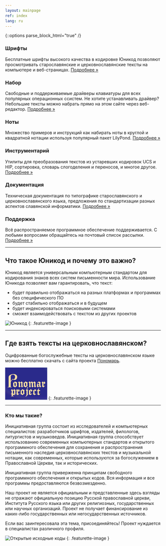 ```yaml
---
layout: mainpage
ref: index
lang: ru
---
```

{::options parse_block_html="true" /}

<div class="row"><div class="col-md-4">

### Шрифты

Бесплатные шрифты высокого качества в кодировке Юникод позволяют просмотривать старославянские и 
церковнославянские тексты на компьютере и веб-страницах.
[Подробнее »](/ru/fonts.html)

</div><div class="col-md-4">

### Набор

Свободные и поддерживаемые драйверы клавиатуры для всех популярных операционных ссистем. 
Не хотите устанавливать драйвер? Небольшие тексты можно набрать прямо на этом сайте через веб-редактор.
[Подробнее »](/ru/keyboard.html)

</div><div class="col-md-4">
    
### Ноты

Множество примеров и инструкций как набирать ноты в круглой и квадратной нотации используя популярный пакет LilyPond.
[Подробнее »](/ru/music.html)

</div></div>
<div class="row"><div class="col-md-4">

### Инструментарий

Утилиты для преобразования текстов из устаревших кодировок UCS и HIP, сортировка, словарь слогоделения и
переносов, и многое другое.
[Подробнее »](/ru/tools.html)

</div><div class="col-md-4">

### Документация

Техническая документация по типографике старославянского и церковнославянского языка, предложения по
стандартизации разных аспектов славянской информатики.
[Подробнее »](/ru/dox.html)

</div><div class="col-md-4">

### Поддержка

Всё распространяемое программное обеспечение поддерживается. С любыми вопросами обращайтесь на почтовый список рассылки.
[Подробнее »](http://ponomar.net/mailman/listinfo/sci-users_ponomar.net)

</div></div>

<!-- Featurette -->
<hr class="featurette-divider" />
<div class="row"><div class="col-md-9">

## Что такое Юникод и почему это важно?

Юникод является универсальным компьютерным стандартом для кодирования знаков всех систем письменности мира. 
Использование Юникода позволяет вам гарантировать, что текст:

* будет правильно отображаться на разных платформах и программах без специфического ПО
* будет стабильно отображаться и в будущем
* будет индексироваться поисковыми системами
* сможет взаимодействовать с текстом из других проектов

</div><div class="col-md-3">

![Юникод](https://upload.wikimedia.org/wikipedia/commons/a/ab/Unicode_logo.svg)
{: .featurette-image }

</div></div>

<hr class="featurette-divider" />
<div class="row"><div class="col-md-9 push-md-3">
    
## Где взять тексты на церковнославянском?

Оцифрованные богослужебные тексты на церковнославянском языке можно бесплатно скачать
с сайта проекта [Пономарь](http://www.ponomar.net/cgi-bin/maktabah.cgi).

</div><div class="col-md-3 pull-md-9">

![Пономарь](/images/ponomar-banner.png)
{: .featurette-image }

</div></div>

<hr class="featurette-divider" />
<div class="row"><div class="col-md-9">

### Кто мы такие?

Инициативная группа состоит из исследователей и компьютерных специалистов: разработчиков шрифтов, издателей, 
филологов, литургистов и музыковедов. Инициативная группа способствует использованию современных компьютерных 
стандартов и открытого программного обеспечения для сохранения и распространения письменного наследия 
церковнославянских текстов и музыкальной нотации, как современных, которые используются за богослужением в 
Православной Церкви, так и исторических.

Инициативная группа приверженна принципам свободного программного обеспечения и открытых кодов. 
Вся информация и все программы предоставляются безвозмезденно.

Наш проект не является официальным и представленные здесь взгляды не отражают официальную позицию Русской 
православной церкви, Института Русского языка или других религиозных, государственных или научных организаций. 
Проект не получает финансирование из каких-либо государственных или негосударственных источников.<p>

Если вас заинтересовала эта тема, присоединяйтесь! Проект нуждается в специалистах различного
профиля.

</div><div class="col-md-3">

![Открытые исходные коды](https://opensource.org/files/osi_standard_logo.png)
{: .featurette-image }

</div></div>
